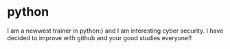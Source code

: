 # python
I am a newwest trainer in python:)
and I am interesting cyber security. I have decided to improve with github and your 
good studies everyone!!
